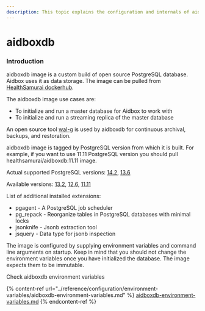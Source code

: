 ```yaml
---
description: This topic explains the configuration and internals of aidboxdb image
---
```


# aidboxdb

### Introduction

aidboxdb image is a custom build of open source PostgreSQL database. Aidbox uses it as data storage. The image can be pulled from [HealthSamurai dockerhub](https://hub.docker.com/r/healthsamurai/aidboxdb/tags?page=1\&ordering=last\_updated).&#x20;

The aidboxdb image use cases are:

* To initialize and run a master database for Aidbox to work with
* To initialize and run a streaming replica of the master database

An open source tool [wal-g](https://github.com/wal-g/wal-g) is used by aidboxdb for continuous archival, backups, and restoration.

aidboxdb image is tagged by PostgreSQL version from which it is built. For example, if you want to use 11.11 PostgreSQL version you should pull healthsamurai/aidboxdb:11.11 image.

Actual supported PostgreSQL versions: [14.2](https://hub.docker.com/layers/aidboxdb/healthsamurai/aidboxdb/14.2/images/sha256-5bdc4e259785be6c9741bd6faab8d37a8737154062fab8a84a7d68c7d81a5f6f), [13.6](https://hub.docker.com/layers/aidboxdb/healthsamurai/aidboxdb/13.6/images/sha256-49097e7fb0d60798dbdfe4a3ba31dc324abe232e399a78a487ab91dbd892e2c1?context=explore)

Available versions: [13.2](https://hub.docker.com/layers/aidboxdb/healthsamurai/aidboxdb/13.2/images/sha256-31294389f0339edeff3926ce0f27c856194f6e934ac744af5aa776b1f675dfe1?context=explore), [12.6](https://hub.docker.com/layers/aidboxdb/healthsamurai/aidboxdb/12.6/images/sha256-2a4fc68fc80c0f6e48ddd06b4dcd8a1cab72f2ab13968cc37b06fd2a53e85070?context=explore), [11.11](https://hub.docker.com/layers/aidboxdb/healthsamurai/aidboxdb/11.11/images/sha256-9e767a6f1a0d21faf8542edcdc9f11ba8e836889f6a05d38e29003297037d136?context=explore)

List of additional installed extensions:

* pgagent - A PostgreSQL job scheduler &#x20;
* pg\_repack - Reorganize tables in PostgreSQL databases with minimal locks&#x20;
* jsonknife - Jsonb extraction tool
* jsquery - Data type for jsonb inspection

The image is configured by supplying environment variables and command line arguments on startup. Keep in mind that you should not change the environment variables once you have initialized the database. The image expects them to be immutable.

Check aidboxdb environment variables

{% content-ref url="../reference/configuration/environment-variables/aidboxdb-environment-variables.md" %}
[aidboxdb-environment-variables.md](../reference/configuration/environment-variables/aidboxdb-environment-variables.md)
{% endcontent-ref %}

